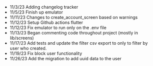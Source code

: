 - 11/3/23 Adding changelog tracker
- 11/5/23 Finish up emulator
- 11/11/23 Changes to create_account_screen based on warnings
- 11/12/23 Setup Github actions flutter
- 11/12/23 Fix emulator to run only on the .env file
- 11/13/23 Began commenting code throughout project (mostly in lib/screens)
- 11/17/23 Add tests and update the filter csv export to only to filter by user who created.
- 11/19/23 Fix block user functionality
- 11/26/23 Add the migration to add uuid data to the user

